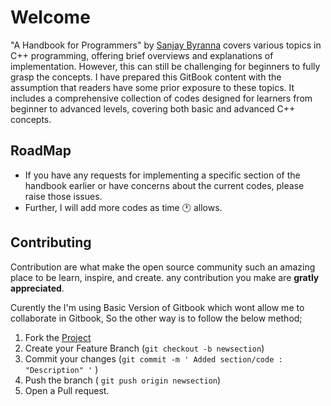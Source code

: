 # Welcome

"A Handbook for Programmers" by [Sanjay Byranna](https://github.com/Sanjay0302) covers various topics in C++ programming, offering brief overviews and explanations of implementation. However, this can still be challenging for beginners to fully grasp the concepts. I have prepared this GitBook content with the assumption that readers have some prior exposure to these topics. It includes a comprehensive collection of codes designed for learners from beginner to advanced levels, covering both basic and advanced C++ concepts.

## RoadMap

* If you have any requests for implementing a specific section of the handbook earlier or have concerns about the current codes, please raise those issues.
* Further, I will add more codes as time :clock1: allows.

## Contributing

Contribution are what make the open source community such an amazing place to be learn, inspire, and create. any contribution you make are **gratly appreciated**.

Curently the I'm using Basic Version of Gitbook which wont allow me to collaborate in Gitbook, So the other way is to follow the below method;

1. Fork the [Project](https://github.com/Sanjay0302/Detailed-CPP)
2. Create your Feature Branch (`git checkout -b newsection`)
3. Commit your changes (`git commit -m ' Added section/code : "Description" '` )
4. Push the branch ( `git push origin newsection`)
5. Open a Pull request.

